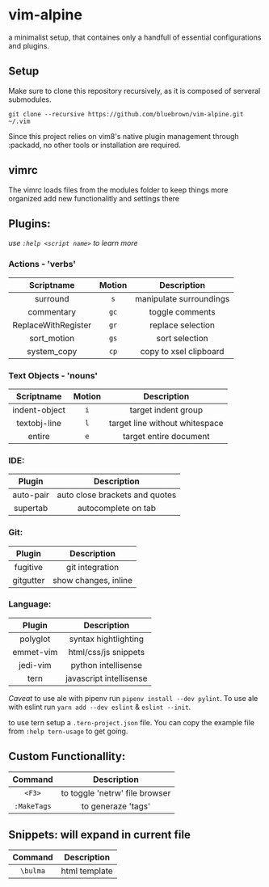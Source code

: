 # vim-alpine

a minimalist setup, that containes only a handfull of essential configurations and plugins.

## [](https://github.com/bluebrown/vim-alpine/blob/master/README.md#setup)Setup

Make sure to clone this repository recursively, as it is composed of serveral submodules.

```
git clone --recursive https://github.com/bluebrown/vim-alpine.git ~/.vim

```

Since this project relies on vim8's native plugin management through :packadd, no other tools or installation are required.

## [](https://github.com/bluebrown/vim-alpine/blob/master/README.md#vimrc)vimrc

The vimrc loads files from the modules folder to keep things more organized add new functionalitly and settings there

## [](https://github.com/bluebrown/vim-alpine/blob/master/README.md#plugins)Plugins:

*use `:help <script name>` to learn more*

### Actions - 'verbs'

| Scriptname | Motion | Description |
|:-:|:-:|:-:|
|surround|`s`| manipulate surroundings
|commentary|`gc`|toggle comments
|ReplaceWithRegister|`gr`|replace selection
|sort_motion|`gs`|sort selection
|system_copy|`cp`|copy to xsel clipboard

### Text Objects - 'nouns'

| Scriptname | Motion | Description |
|:-:|:-:|:-:|
|indent-object|`i`|target indent group
textobj-line|`l`|target line without whitespace
entire|`e`|target entire document

### IDE:

| Plugin | Description |
|:-:|:-:|
auto-pair|auto close brackets and quotes
supertab|autocomplete on tab

### [](https://github.com/bluebrown/vim-alpine/blob/master/README.md#git)Git:

| Plugin | Description |
|:-:|:-:|
fugitive|git integration
gitgutter|show changes, inline

### [](https://github.com/bluebrown/vim-alpine/blob/master/README.md#language)Language:

| Plugin | Description |
|:-:|:-:|
polyglot|syntax hightlighting
emmet-vim|html/css/js snippets
jedi-vim|python intellisense
tern|javascript intellisense

*Caveat*
 to use ale with pipenv run `pipenv install --dev pylint`. To use ale
 with eslint run `yarn add --dev eslint` & `eslint --init`.

 to use tern setup a `.tern-project.json` file.
 You can copy the example file from `:help tern-usage` to get going.

## [](https://github.com/bluebrown/vim-alpine/blob/master/README.md#custom-functionallity)Custom Functionallity:

| Command | Description |
|:-:|:-:|
`<F3>`|to toggle 'netrw' file browser
`:MakeTags`|to generaze 'tags'

## [](https://github.com/bluebrown/vim-alpine/blob/master/README.md#snippets-will-expand-in-current-file)Snippets: will expand in current file

| Command | Description |
|:-:|:-:|
|`\bulma`|html template
